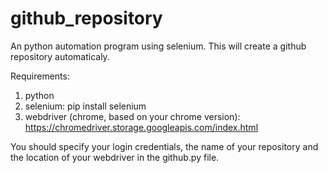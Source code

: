 # github_repository
An python automation program using selenium. This will create a github repository automaticaly.


Requirements:

1. python
2. selenium: pip install selenium
3. webdriver (chrome, based on your chrome version):  https://chromedriver.storage.googleapis.com/index.html


You should specify your login credentials, the name of your repository and the location of your webdriver in the github.py file.
